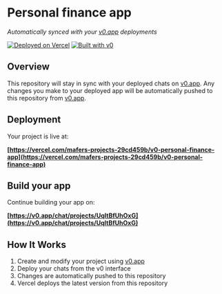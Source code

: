 # Personal finance app

*Automatically synced with your [v0.app](https://v0.app) deployments*

[![Deployed on Vercel](https://img.shields.io/badge/Deployed%20on-Vercel-black?style=for-the-badge&logo=vercel)](https://vercel.com/mafers-projects-29cd459b/v0-personal-finance-app)
[![Built with v0](https://img.shields.io/badge/Built%20with-v0.app-black?style=for-the-badge)](https://v0.app/chat/projects/UqltBfUhOxG)

## Overview

This repository will stay in sync with your deployed chats on [v0.app](https://v0.app).
Any changes you make to your deployed app will be automatically pushed to this repository from [v0.app](https://v0.app).

## Deployment

Your project is live at:

**[https://vercel.com/mafers-projects-29cd459b/v0-personal-finance-app](https://vercel.com/mafers-projects-29cd459b/v0-personal-finance-app)**

## Build your app

Continue building your app on:

**[https://v0.app/chat/projects/UqltBfUhOxG](https://v0.app/chat/projects/UqltBfUhOxG)**

## How It Works

1. Create and modify your project using [v0.app](https://v0.app)
2. Deploy your chats from the v0 interface
3. Changes are automatically pushed to this repository
4. Vercel deploys the latest version from this repository
